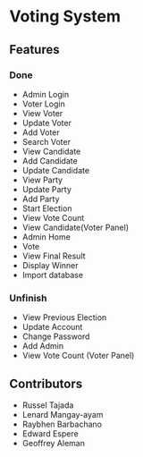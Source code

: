 
# Voting System

## Features

### Done
- Admin Login
- Voter Login
- View Voter
- Update Voter
- Add Voter
- Search Voter
- View Candidate
- Add Candidate
- Update Candidate
- View Party
- Update Party
- Add Party
- Start Election
- View Vote Count
- View Candidate(Voter Panel)
- Admin Home
- Vote
- View Final Result
- Display Winner
- Import database

### Unfinish
- View Previous Election
- Update Account
- Change Password
- Add Admin
- View Vote Count (Voter Panel)

## Contributors
- Russel Tajada
- Lenard Mangay-ayam
- Raybhen Barbachano
- Edward Espere
- Geoffrey Aleman
